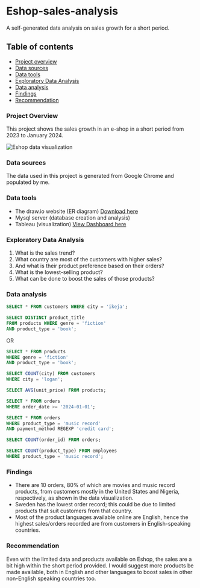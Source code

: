 # Eshop-sales-analysis
A self-generated data analysis on sales growth for a short period.

## Table of contents
- [Project overview](#project-overview)
- [Data sources](#data-sources)
- [Data tools](#data-tools)
- [Exploratory Data Analysis](#exploratory-data-analysis)
- [Data analysis](#data-analysis)
- [Findings](#findings)
- [Recommendation](#recommendation)
  
### Project Overview
This project shows the sales growth in an e-shop in a short period from 2023 to January 2024.

![Eshop data visualization](https://github.com/VictoryOfejiro-O/eshop-sales-analysis/assets/152421383/c6b19b5d-90b6-425a-ba1f-4808dd9fcc7c)

### Data sources
The data used in this project is generated from Google Chrome and populated by me.

### Data tools
- The draw.io website (ER diagram) [Download here](https://drive.google.com/file/d/1_A1TkGtFWzyUJVVAotHUlMkkG5OyDxtS/view?usp=sharing)
- Mysql server (database creation and analysis)
- Tableau (visualization) [View Dashboard here](https://public.tableau.com/views/AnEshopsalesanalysis-SmallData/Dashboard1?:language=en-US&publish=yes&:display_count=n&:origin=viz_share_link)
  
### Exploratory Data Analysis
1.	What is the sales trend?
2.	What country are most of the customers with higher sales?
3.	And what is their product preference based on their orders?
4.	What is the lowest-selling product?
5.	What can be done to boost the sales of those products?
   
### Data analysis
```sql
SELECT * FROM customers WHERE city = 'ikeja';
```
```sql
SELECT DISTINCT product_title 
FROM products WHERE genre = 'fiction' 
AND product_type = 'book';
```
OR
```sql
SELECT * FROM products 
WHERE genre = 'fiction' 
AND product_type = 'book'; 
```
```sql
SELECT COUNT(city) FROM customers 
WHERE city = 'logan';
```
```sql
SELECT AVG(unit_price) FROM products;
```
```sql
SELECT * FROM orders 
WHERE order_date >= '2024-01-01';
```
```sql
SELECT * FROM orders
WHERE product_type = 'music record'
AND payment_method REGEXP 'credit card';
```
```sql
SELECT COUNT(order_id) FROM orders;
```
```sql
SELECT COUNT(product_type) FROM employees
WHERE product_type = 'music record';
```
### Findings
- There are 10 orders, 80% of which are movies and music record products, from customers mostly in the United States and Nigeria, respectively, as shown in the data visualization. 
- Sweden has the lowest order record; this could be due to limited products that suit customers from that country.
- Most of the product languages available online are English, hence the highest sales/orders recorded are from customers in English-speaking countries. 

### Recommendation
Even with the limited data and products available on Eshop, the sales are a bit high within the short period provided. I would suggest more products be made available, both in English and other languages to boost sales in other non-English speaking countries too.





